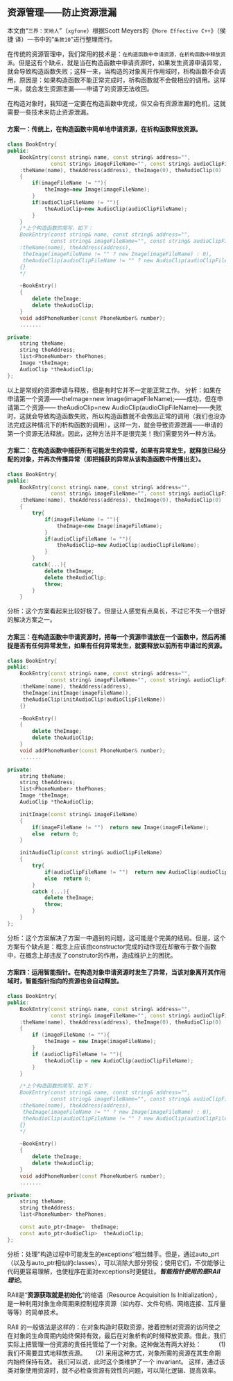 
资源管理——防止资源泄漏
------------------

本文由“`三界：天地人`”（`xgfone`）根据Scott Meyers的《`More Effective C++`》（侯捷 译）一书中的“`条款10`”进行整理而行。

在传统的资源管理中，我们常用的技术是：`在构造函数中申请资源，在析构函数中释放资源`。但是这有个缺点，就是当在构造函数中申请资源时，如果发生资源申请异常，就会导致构造函数失败；这样一来，当构造的对象离开作用域时，析构函数不会调用，原因是：如果构造函数不能正常完成时，析构函数就不会做相应的调用。这样一来，就会发生资源泄漏——申请了的资源无法收回。

在构造对象时，我知道一定要在构造函数中完成，但又会有资源泄漏的危机，这就需要一些技术来防止资源泄漏。

#### 方案一：传统上，在构造函数中简单地申请资源，在析构函数释放资源。
```c++
class BookEntry{
public:
    BookEntry(const string& name, const string& address="",
              const string& imageFileName="", const string& audioClipFileName="")
    :theName(name), theAddress(address), theImage(0), theAudioClip(0)
    {
        if(imageFileName != ""){
            theImage=new Image(imageFileName);
        }
        if(audioClipFileName != ""){
            theAudioClip=new AudioClip(audioClipFileName);
        }
    }
    /*上个构造函数的简写，如下：
    BookEntry(const string& name, const string& address="",
              const string& imageFileName="", const string& audioClipFileName="")
    :theName(name), theAddress(address),
     theImage(imageFileName != "" ? new Image(imageFileName) : 0),
     theAudioClip(audioClipFileName != "" ? new AudioClip(audioClipFileName) : 0)
    {}
    */

    ~BookEntry()
    {
        delete theImage;
        delete theAudioClip;
    }
    void addPhoneNumber(const PhoneNumber& number);
    .......

private:
    string theName;
    string theAddress;
    list<PhoneNumber> thePhones;
    Image *theImage;
    AudioClip *theAudioClip;
};
```
以上是常规的资源申请与释放，但是有时它并不一定能正常工作。
分析：如果在申请第一个资源——theImage=new Image(imageFileName);——成功，但在申请第二个资源—— theAudioClip=new AudioClip(audioClipFileName)——失败时，这就会导致构造函数失败，所以构造函数就不会做出正常的调用（我们也没办法完成这种情况下的析构函数的调用），这样一为，就会导致资源泄漏——申请的第一个资源无法释放。因此，这种方法并不是很完美！我们需要另外一种方法。

#### 方案二：在构造函数中捕获所有可能发生的异常，如果有异常发生，就释放已经分配的对象，并再次传播异常（即把捕获的异常从该构造函数中传播出支）。
```c++
class BookEntry{
public:
    BookEntry(const string& name, const string& address="",
              const string& imageFileName="", const string& audioClipFileName="")
    :theName(name), theAddress(address), theImage(0), theAudioClip(0)
    {
        try{
            if(imageFileName != ""){
                theImage=new Image(imageFileName);
            }
            if(audioClipFileName != ""){
                theAudioClip=new AudioClip(audioClipFileName);
            }
        }
        catch(...){
            delete theImage;
            delete theAudioClip;
            throw;
        }
    }
```
分析：这个方案看起来比较好极了。但是让人感觉有点臭长，不过它不失一个很好的解决方案之一。

#### 方案三：在构造函数中申请资源时，把每一个资源申请放在一个函数中，然后再捕捉是否有任何异常发生，如果有任何异常发生，就要释放以前所有申请过的资源。
```c++
class BookEntry{
public:
    BookEntry(const string& name, const string& address="",
              const string& imageFileName="", const string& audioClipFileName="")
    :theName(name), theAddress(address),
     theImage(initImage(imageFileName)),
     theAudioClip(initAudioClip(audioClipFileName))
    {}

    ~BookEntry()
    {
        delete theImage;
        delete theAudioClip;
    }
    void addPhoneNumber(const PhoneNumber& number);
    .......

private:
    string theName;
    string theAddress;
    list<PhoneNumber> thePhones;
    Image *theImage;
    AudioClip *theAudioClip;

    initImage(const string& imageFileName)
    {
        if(imageFileName != "")  return new Image(imageFileName);
        else  return 0;
    }

    initAudioClip(const string& audioClipFileName)
    {
        try{
            if(audioClipFileName != "")  return new AudioClip(audioClipFileName);
            else  return 0;
        }
        catch (...){
            delete theImage;
            throw;
        }
    }
};
```
分析：这个方案解决了方案一中遇到的问题，这可能是个完美的结局。但是，这个方案有个缺点是：概念上应该由constructor完成的动作现在却散布于数个函数中，在概念上却违反了construtor的作用，造成维护上的困扰。

#### 方案四：运用智能指针。在构造对象申请资源时发生了异常，当该对象离开其作用域时，智能指针指向的资源也会自动释放。
```c++
class BookEntry{
public:
    BookEntry(const string& name, const string& address="",
              const string& imageFileName="", const string& audioClipFileName="")
    :theName(name), theAddress(address), theImage(0), theAudioClip(0)
    {
        if (imageFileName != ""){
            theImage = new Image(imageFileName);
        }
        if (audioClipFileName != ""){
            theAudioClip = new AudioClip(audioClipFileName);
        }
    }

    /*上个构造函数的简写，如下：
    BookEntry(const string& name, const string& address="",
              const string& imageFileName="", const string& audioClipFileName="")
    :theName(name), theAddress(address),
     theImage(imageFileName != "" ? new Image(imageFileName) : 0),
     theAudioClip(audioClipFileName != "" ? new AudioClip(audioClipFileName) : 0)
    {}
    */

    ~BookEntry()
    {
        delete theImage;
        delete theAudioClip;
    }
    void addPhoneNumber(const PhoneNumber& number);
    .......

private:
    string theName;
    string theAddress;
    list<PhoneNumber> thePhones;

    const auto_ptr<Image>  theImage;
    const auto_ptr<AudioClip>  theAudioClip;
};
```
分析：处理“构造过程中可能发生的exceptions”相当棘手。但是，通过auto_prt（以及与auto_ptr相似的classes），可以消除大部分劳役；使用它们，不仅能够让代码更容易理解，也使程序在面对exceptions时更健壮。**_智能指针使用的是RAII理论_**。

RAII是“**资源获取就是初始化**”的缩语（Resource Acquisition Is Initialization），是一种利用对象生命周期来控制程序资源（如内存、文件句柄、网络连接、互斥量等等）的简单技术。 　　

RAII 的一般做法是这样的：在对象构造时获取资源，接着控制对资源的访问使之在对象的生命周期内始终保持有效，最后在对象析构的时候释放资源。借此，我们实际上把管理一份资源的责任托管给了一个对象。这种做法有两大好处： 　
　
    (1) 我们不需要显式地释放资源。 　
    (2) 采用这种方式，对象所需的资源在其生命期内始终保持有效。
        我们可以说，此时这个类维护了一个 invariant。
        这样，通过该类对象使用资源时，就不必检查资源有效性的问题，可以简化逻辑、提高效率。
